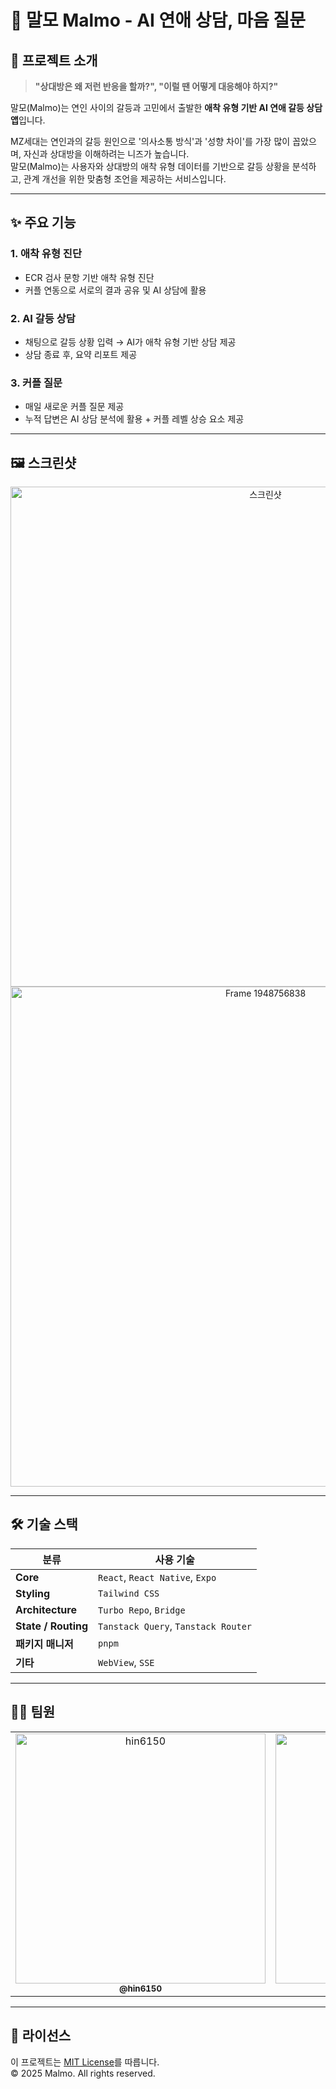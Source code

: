 # 💌 말모 Malmo - AI 연애 상담, 마음 질문

## 🧐 프로젝트 소개

> **"상대방은 왜 저런 반응을 할까?", "이럴 땐 어떻게 대응해야 하지?"**

말모(Malmo)는 연인 사이의 갈등과 고민에서 출발한 **애착 유형 기반 AI 연애 갈등 상담 앱**입니다.

MZ세대는 연인과의 갈등 원인으로 '의사소통 방식'과 '성향 차이'를 가장 많이 꼽았으며, 자신과 상대방을 이해하려는 니즈가 높습니다.  
말모(Malmo)는 사용자와 상대방의 애착 유형 데이터를 기반으로 갈등 상황을 분석하고, 관계 개선을 위한 맞춤형 조언을 제공하는 서비스입니다.

---

## ✨ 주요 기능

### 1. 애착 유형 진단

- ECR 검사 문항 기반 애착 유형 진단
- 커플 연동으로 서로의 결과 공유 및 AI 상담에 활용

### 2. AI 갈등 상담

- 채팅으로 갈등 상황 입력 → AI가 애착 유형 기반 상담 제공
- 상담 종료 후, 요약 리포트 제공

### 3. 커플 질문

- 매일 새로운 커플 질문 제공
- 누적 답변은 AI 상담 분석에 활용 + 커플 레벨 상승 요소 제공

---

## 🖼️ 스크린샷

<div align="center">
   <img width="800" alt="스크린샷" src="https://github.com/user-attachments/assets/e0960f87-1ba4-453c-ab97-2dd3254727de" />
   <img width="800" alt="Frame 1948756838" src="https://github.com/user-attachments/assets/4d61401f-020c-4da2-8260-465331d66fa4" />
</div>

---

## 🛠️ 기술 스택

| 분류                | 사용 기술                           |
| ------------------- | ----------------------------------- |
| **Core**            | `React`, `React Native`, `Expo`     |
| **Styling**         | `Tailwind CSS`                      |
| **Architecture**    | `Turbo Repo`, `Bridge`              |
| **State / Routing** | `Tanstack Query`, `Tanstack Router` |
| **패키지 매니저**   | `pnpm`                              |
| **기타**            | `WebView`, `SSE`                    |

---

## 🧑‍💻 팀원

<table>
  <tr>
    <td align="center">
      <a href="https://github.com/hin6150">
        <img src="https://github.com/hin6150.png" width="400px;" alt="hin6150"/><br />
        <sub><b>@hin6150</b></sub>
      </a>
    </td>
    <td align="center">
      <a href="https://github.com/LeeWxx">
        <img src="https://github.com/LeeWxx.png" width="400px;" alt="LeeWxx"/><br />
        <sub><b>@LeeWxx</b></sub>
      </a>
    </td>
  </tr>
</table>

---

## 📄 라이선스

이 프로젝트는 [MIT License](./LICENSE)를 따릅니다.  
© 2025 Malmo. All rights reserved.
